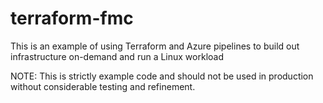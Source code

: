 # terraform-fmc

This is an example of using Terraform and Azure pipelines to build out infrastructure on-demand and run a Linux workload

NOTE: This is strictly example code and should not be used in production without considerable testing and refinement.
